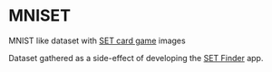 # MNISET
MNIST like dataset with [SET card game](https://en.wikipedia.org/wiki/Set_(card_game)) images

Dataset gathered as a side-effect of developing the [SET Finder](https://www.set-finder.com) app.
